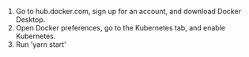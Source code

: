 1. Go to hub.docker.com, sign up for an account, and download Docker Desktop.
2. Open Docker preferences, go to the Kubernetes tab, and enable Kubernetes.
3. Run 'yarn start'
